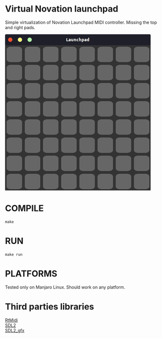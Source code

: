 # Virtual Novation launchpad
Simple virtualization of Novation Launchpad MIDI controller.
Missing the top and right pads.

![screenshot](./screenshots/screen1.png)

# COMPILE
```
make
```
# RUN
```
make run
```
# PLATFORMS
Tested only on Manjaro Linux. Should work on any platform.

# Third parties libraries
[RtMidi](https://github.com/thestk/rtmidi)<br/>
[SDL2](https://www.libsdl.org/)<br/>
[SDL2_gfx](https://sourceforge.net/projects/sdlgfx/)
